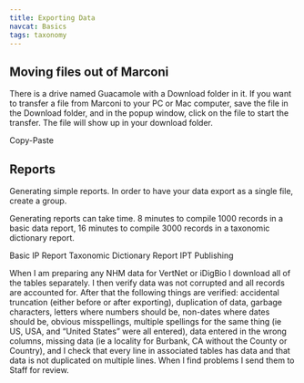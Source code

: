 ```yaml
---
title: Exporting Data
navcat: Basics
tags: taxonomy
---
```

## Moving files out of Marconi

There is a drive named Guacamole with a Download folder in it. If you want to transfer a file from Marconi to your PC or Mac computer, save the file in the Download folder, and in the popup window, click on the file to start the transfer. The file will show up in your download folder.

Copy-Paste

## Reports

Generating simple reports. In order to have your data export as a single file, create a group.

Generating reports can take time. 8 minutes to compile 1000 records in a basic data report, 16 minutes to compile 3000 records in a taxonomic dictionary report.

Basic IP Report
Taxonomic Dictionary Report
IPT Publishing

When I am preparing any NHM data for VertNet or iDigBio I download all of the tables separately. I then verify data was not corrupted and all records are accounted for.  After that the following things are verified: accidental truncation (either before or after exporting), duplication of data, garbage characters, letters where numbers should be, non-dates where dates should be, obvious misspellings, multiple spellings for the same thing (ie US, USA, and “United States” were all entered), data entered in the wrong columns, missing data (ie a locality for Burbank, CA without the County or Country), and I check that every line in associated tables has data and that data is not duplicated on multiple lines.  When I find problems I send them to Staff for review.
